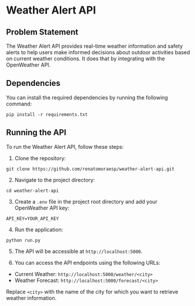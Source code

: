 # Weather Alert API

## Problem Statement

The Weather Alert API provides real-time weather information and safety alerts to help users make informed decisions about outdoor activities based on current weather conditions. It does that by integrating with the OpenWeather API.

## Dependencies

You can install the required dependencies by running the following command:

`pip install -r requirements.txt`

## Running the API

To run the Weather Alert API, follow these steps:

1. Clone the repository:

`git clone https://github.com/renatomoraesp/weather-alert-api.git`

2. Navigate to the project directory:

`cd weather-alert-api`

3. Create a `.env` file in the project root directory and add your OpenWeather API key:

`API_KEY=YOUR_API_KEY`

4. Run the application:

`python run.py`

5. The API will be accessible at `http://localhost:5000`.

6. You can access the API endpoints using the following URLs:
- Current Weather: `http://localhost:5000/weather/<city>`
- Weather Forecast: `http://localhost:5000/forecast/<city>`

Replace `<city>` with the name of the city for which you want to retrieve weather information.